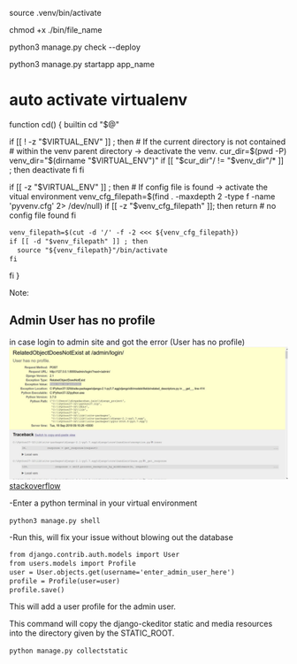 source .venv/bin/activate

chmod +x ./bin/file_name

<!-- checklist of settings -->
python3 manage.py check --deploy


<!-- to get new app(folder) install -->
python3 manage.py startapp app_name

<!--  -->
# auto activate virtualenv
function cd() {
  builtin cd "$@"

  if [[ ! -z "$VIRTUAL_ENV" ]] ; then
    # If the current directory is not contained
    # within the venv parent directory -> deactivate the venv.
    cur_dir=$(pwd -P)
    venv_dir="$(dirname "$VIRTUAL_ENV")"
    if [[ "$cur_dir"/ != "$venv_dir"/* ]] ; then
      deactivate
    fi
  fi

  if [[ -z "$VIRTUAL_ENV" ]] ; then
    # If config file is found -> activate the vitual environment
    venv_cfg_filepath=$(find . -maxdepth 2 -type f -name 'pyvenv.cfg' 2> /dev/null)
    if [[ -z "$venv_cfg_filepath" ]]; then
      return # no config file found
    fi

    venv_filepath=$(cut -d '/' -f -2 <<< ${venv_cfg_filepath})
    if [[ -d "$venv_filepath" ]] ; then
      source "${venv_filepath}"/bin/activate
    fi
  fi
}

<!--  -->

Note:
## Admin User has no profile
in case login to admin site and got the error (User has no profile) ![Alt text](image.png)
[stackoverflow](https://stackoverflow.com/questions/52385596/relatedobjectdoesnotexist-at-admin-login-user-has-no-profile)

-Enter a python terminal in your virtual environment

```python3 manage.py shell```

-Run this, will fix your issue without blowing out the database
```
from django.contrib.auth.models import User
from users.models import Profile
user = User.objects.get(username='enter_admin_user_here')
profile = Profile(user=user)
profile.save()
```

This will add a user profile for the admin user.

This command will copy the django-ckeditor static and media resources into the directory given by the STATIC_ROOT.

`python manage.py collectstatic`